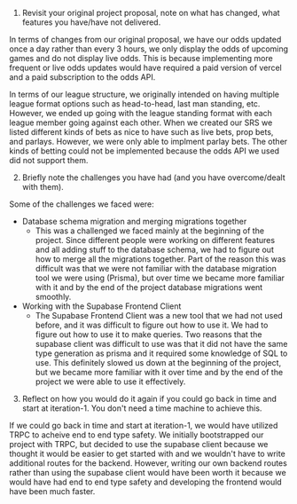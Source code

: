 1. Revisit your original project proposal, note on what has changed, what features you have/have not delivered.

In terms of changes from our original proposal, we have our odds updated once a day rather than every 3 hours, we only display the odds of upcoming games and do not display live odds. This is because implementing more frequent or live odds updates would have required a paid version of vercel and a paid subscription to the odds API.

In terms of our league structure, we originally intended on having multiple league format options such as head-to-head, last man standing, etc. However, we ended up going with the league standing format with each league member going against each other. When we created our SRS we listed different kinds of bets as nice to have such as live bets, prop bets, and parlays. However, we were only able to implment parlay bets. The other kinds of betting could not be implemented because the odds API we used did not support them.

2. Briefly note the challenges you have had (and you have overcome/dealt with them).

Some of the challenges we faced were:
- Database schema migration and merging migrations together
    - This was a challenged we faced mainly at the beginning of the project. Since different people were working on different features and all adding stuff to the database schema, we had to figure out how to merge all the migrations together. Part of the reason this was difficult was that we were not familiar with the database migration tool we were using (Prisma), but over time we became more familiar with it and by the end of the project database migrations went smoothly.
- Working with the Supabase Frontend Client
    - The Supabase Frontend Client was a new tool that we had not used before, and it was difficult to figure out how to use it. We had to figure out how to use it to make queries. Two reasons that the supabase client was difficult to use was that it did not have the same type generation as prisma and it required some knowledge of SQL to use. This definitely slowed us down at the beginning of the project, but we became more familiar with it over time and by the end of the project we were able to use it effectively.


3. Reflect on how you would do it again if you could go back in time and start at iteration-1. You don't need a time machine to achieve this.

If we could go back in time and start at iteration-1, we would have utilized TRPC to acheive end to end type safety. We initially bootstrapped our project with TRPC, but decided to use the supabase client because we thought it would be easier to get started with and we wouldn't have to write additional routes for the backend. However, writing our own backend routes rather than using the supabase client would have been worth it because we would have had end to end type safety and developing the frontend would have been much faster.

